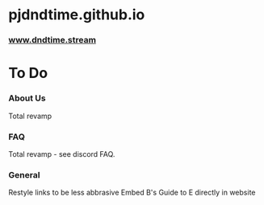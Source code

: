 # pjdndtime.github.io
### www.dndtime.stream

# To Do
	
### About Us
Total revamp
	
### FAQ
Total revamp - see discord FAQ.

### General
Restyle links to be less abbrasive
Embed B's Guide to E directly in website
